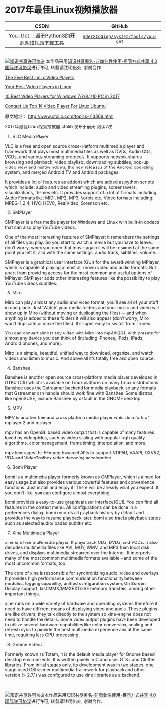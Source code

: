 2017年最佳Linux视频播放器
=======

| CSDN | GitHub |
|:----:|:------:|
| [You-Get--基于Python3的开源网络视频下载工具](http://blog.csdn.net/gatieme/article/details/61623891) | [`AderXCoding/system/tools/you-get`](https://github.com/gatieme/AderXCoding/tree/master/system/tools/you-get) |

<br>
<a rel="license" href="http://creativecommons.org/licenses/by-nc-sa/4.0/"><img alt="知识共享许可协议" style="border-width:0" src="https://i.creativecommons.org/l/by-nc-sa/4.0/88x31.png" /></a>
本作品采用<a rel="license" href="http://creativecommons.org/licenses/by-nc-sa/4.0/">知识共享署名-非商业性使用-相同方式共享 4.0 国际许可协议</a>进行许可, 转载请注明出处, 谢谢合作
<br>


[The Five Best Linux Video Players](https://www.linux.com/news/five-best-linux-video-players)


[Your Best Video Players in Linux](https://www.linux.com/news/your-best-video-players-linux)


[10 Best Video Players for Windows 7/8/8.1/10 PC in 2017](http://www.mobipicker.com/10-best-video-players-windows-use/)


[Contact Us Top 10 Video Player For Linux Ubuntu](http://toppersworld.com/top-10-video-player-for-linux-ubuntu/)

原文地址：
http://www.ctolib.com/topics-113369.html


2017年最佳Linux视频播放器
 ctolib 发布于前天 阅读7次
1. VLC Media Player


VLC is a free and open source cross-platform multimedia player and framework that plays most multimedia files as well as DVDs, Audio CDs, VCDs, and various streaming protocols.
It supports network shares browsing and playback, video playlists, downloading subtitles, pop-up video view and multiwindows, the new releases of the Android operating system, and merged Android TV and Android packages.

It provides a lot of features as addons which are added as python scripts which include: audio and video streaming plugins, screensavers, visualizations, themes etc. It provides support of a lot of formats including: Audio Formats like: MIDI, MP2, MP3, Vorbis etc, Video formats including: MPEG-1,2,4, HVC, HEVC, RealVideo, Sorenson etc.

2. SMPlayer


SMPlayer is a free media player for Windows and Linux with built-in codecs that can also play YouTube videos.

One of the most interesting features of SMPlayer: it remembers the settings of all files you play. So you start to watch a movie but you have to leave… don’t worry, when you open that movie again it will be resumed at the same point you left it, and with the same settings: audio track, subtitles, volume…

SMPlayer is a graphical user interface (GUI) for the award-winning MPlayer, which is capable of playing almost all known video and audio formats. But apart from providing access for the most common and useful options of MPlayer, SMPlayer adds other interesting features like the possibility to play YouTube videos subtitles.

3. Miro


Miro can play almost any audio and video format; you’ll see all of your stuff in one place. Just ‘Watch’ your media folders and your music and video will show up in Miro (without moving or duplicating the files) — and when anything is added to these folders it will also appear (don’t worry, Miro won’t duplicate or move the files). It’s super easy to switch from iTunes.

You can convert almost any video with Miro into mp4/h264, with presets for almost any device you can think of (including iPhones, iPods, iPads, Android phones, and more).

Miro is a simple, beautiful, unified way to download, organize, and watch videos and listen to music. And above all it’s totally free and open source.

4. Banshee


Banshee is another open source cross-platform media player developed in GTK# (C#) which is available on Linux platform on many Linux distributions. Banshee uses the Gstreamer backend for media playback, so any formats that Gstreamer can handle should work fine with Banshee. Some distros, like openSUSE, include Banshee by default in the GNOME desktop.

5. MPV


MPV is another free and cross platform media player which is a fork of mplayer 2 and mplayer.

mpv has an OpenGL based video output that is capable of many features loved by videophiles, such as video scaling with popular high quality algorithms, color management, frame timing, interpolation, and more.

mpv leverages the FFmpeg hwaccel APIs to support VDPAU, VAAPI, DXVA2, VDA and VideoToolbox video decoding acceleration.

6. Bomi Player


bomi is a multimedia player formerly known as CMPlayer, which is aimed for easy usage but also provides various powerful features and convenience functions. Just install and enjoy it! There will be already what you expect. If you don’t like, you can configure almost everything.

bomi provides a easy-to-use graphical user interface(GUI). You can find all features in the context menu. All configurations can be done in a preferences dialog. bomi records all playback history by default and provides the way to resume playback later. bomi also tracks playback states such as selected audio/loaded subtitle etc.

7. Xine Multimedia Player


xine is a free multimedia player. It plays back CDs, DVDs, and VCDs. It also decodes multimedia files like AVI, MOV, WMV, and MP3 from local disk drives, and displays multimedia streamed over the Internet. It interprets many of the most common multimedia formats available – and some of the most uncommon formats, too.

The core of xine is responsible for synchronizing audio, video and overlays. It provides high performance communication functionality between modules, logging capability, unified configuration system, On Screen Display support, fast MMX/MMXEXT/SSE memory transfers, among other important things.

xine runs on a wide variety of hardware and operating systems therefore it need to have different means of displaying video and audio. These plugins are like drivers, they talk directly to the system so xine-engine does not need to handle the details. Some video output plugins have been developed to utilize several hardware capabilities like color conversion, scaling and refresh sync to provide the best multimedia experience and at the same time, requiring less CPU processing.

8. Gnome Videos


Formerly known as Totem, it is the default media player for Gnome based desktop environments. It is written purely in C and uses GTK+ and Clutter libraries. From initial stages only, its development was in two stages, one stage used GStreamer multimedia framework for playback and other version (> 2.7.1) was configured to use xine libraries as a backend.



<br>

<a rel="license" href="http://creativecommons.org/licenses/by-nc-sa/4.0/"><img alt="知识共享许可协议" style="border-width:0" src="https://i.creativecommons.org/l/by-nc-sa/4.0/88x31.png" /></a>本作品采用<a rel="license" href="http://creativecommons.org/licenses/by-nc-sa/4.0/">知识共享署名-非商业性使用-相同方式共享 4.0 国际许可协议</a>进行许可, 转载请注明出处, 谢谢合作.
